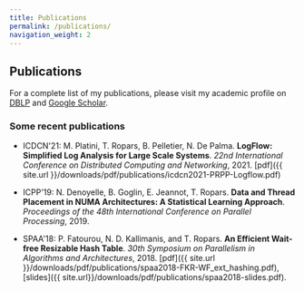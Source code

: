 ```yaml
---
title: Publications
permalink: /publications/
navigation_weight: 2
---
```


## Publications

For a complete list of my publications, please visit my academic profile on
[DBLP](http://dblp.uni-trier.de/pers/hd/r/Ropars:Thomas) and [Google Scholar](https://scholar.google.fr/citations?hl=fr&user=-APiwwkAAAAJ).


### Some recent publications

- ICDCN'21: M. Platini, T. Ropars, B. Pelletier, N. De Palma. **LogFlow: Simplified Log Analysis for Large Scale Systems**. *22nd International Conference on Distributed Computing and Networking*, 2021. [pdf]({{ site.url
}}/downloads/pdf/publications/icdcn2021-PRPP-Logflow.pdf)

- ICPP'19: N. Denoyelle, B. Goglin, E. Jeannot, T. Ropars. **Data
and Thread Placement in NUMA Architectures: A Statistical Learning Approach**. *Proceedings of the 48th International Conference on Parallel Processing*, 2019.

- SPAA'18: P. Fatourou, N. D. Kallimanis, and T. Ropars. **An
Efficient Wait-free Resizable Hash Table**. *30th Symposium on
Parallelism in Algorithms and Architectures*, 2018. [pdf]({{ site.url
}}/downloads/pdf/publications/spaa2018-FKR-WF_ext_hashing.pdf),
[slides]({{ site.url}}/downloads/pdf/publications/spaa2018-slides.pdf).
